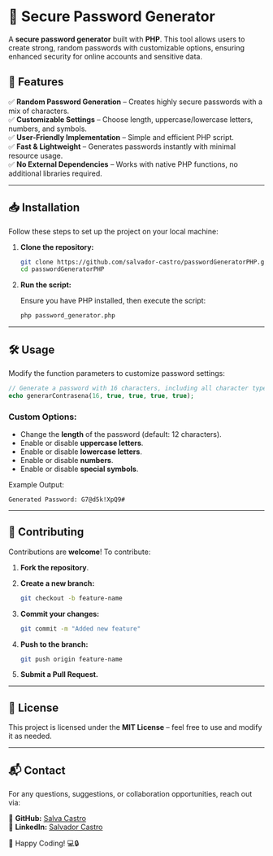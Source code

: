 # 🔐 Secure Password Generator

A **secure password generator** built with **PHP**. This tool allows users to create strong, random passwords with customizable options, ensuring enhanced security for online accounts and sensitive data.

## 🚀 Features

✅ **Random Password Generation** – Creates highly secure passwords with a mix of characters.  
✅ **Customizable Settings** – Choose length, uppercase/lowercase letters, numbers, and symbols.  
✅ **User-Friendly Implementation** – Simple and efficient PHP script.  
✅ **Fast & Lightweight** – Generates passwords instantly with minimal resource usage.  
✅ **No External Dependencies** – Works with native PHP functions, no additional libraries required.  

---

## 📥 Installation

Follow these steps to set up the project on your local machine:

1. **Clone the repository:**
   
   ```bash
   git clone https://github.com/salvador-castro/passwordGeneratorPHP.git
   cd passwordGeneratorPHP
   ```

2. **Run the script:**
   
   Ensure you have PHP installed, then execute the script:
   
   ```bash
   php password_generator.php
   ```

---

## 🛠️ Usage

Modify the function parameters to customize password settings:

```php
// Generate a password with 16 characters, including all character types.
echo generarContrasena(16, true, true, true, true);
```

### Custom Options:
- Change the **length** of the password (default: 12 characters).
- Enable or disable **uppercase letters**.
- Enable or disable **lowercase letters**.
- Enable or disable **numbers**.
- Enable or disable **special symbols**.

Example Output:

```
Generated Password: G7@d5k!XpQ9#
```

---

## 🤝 Contributing

Contributions are **welcome**! To contribute:

1. **Fork the repository**.
2. **Create a new branch:**
   
   ```bash
   git checkout -b feature-name
   ```

3. **Commit your changes:**
   
   ```bash
   git commit -m "Added new feature"
   ```

4. **Push to the branch:**
   
   ```bash
   git push origin feature-name
   ```

5. **Submit a Pull Request.**

---

## 📝 License

This project is licensed under the **MIT License** – feel free to use and modify it as needed.

---

## 📬 Contact

For any questions, suggestions, or collaboration opportunities, reach out via:

🔗 **GitHub:** [Salva Castro](https://github.com/salvador-castro/passwordGeneratorPHP)  
💼 **LinkedIn:** [Salvador Castro](https://ar.linkedin.com/in/salvador-castro95)  

🚀 Happy Coding! 💻🔒